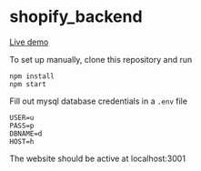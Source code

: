 # shopify_backend
[Live demo](https://shopifytestwinter.herokuapp.com/)

To set up manually, clone this repository and run

```
npm install
npm start
```

Fill out mysql database credentials in a `.env` file

```
USER=u
PASS=p
DBNAME=d
HOST=h
```

The website should be active at localhost:3001
